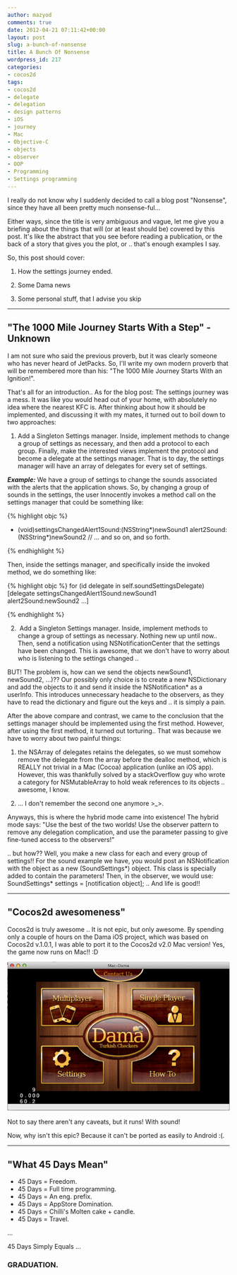 ```yaml
---
author: mazyod
comments: true
date: 2012-04-21 07:11:42+00:00
layout: post
slug: a-bunch-of-nonsense
title: A Bunch Of Nonsense
wordpress_id: 217
categories:
- cocos2d
tags:
- cocos2d
- delegate
- delegation
- design patterns
- iOS
- journey
- Mac
- Objective-C
- objects
- observer
- OOP
- Programming
- Settings programming
---
```


I really do not know why I suddenly decided to call a blog post "Nonsense", since they have all been pretty much nonsense-ful...

Either ways, since the title is very ambiguous and vague, let me give you a briefing about the things that will (or at least should be) covered by this post. It's like the abstract that you see before reading a publication, or the back of a story that gives you the plot, or .. that's enough examples I say.

So, this post should cover:



	
  1. How the settings journey ended.

	
  2. Some Dama news

	
  3. Some personal stuff, that I advise you skip




* * *





## "The 1000 Mile Journey Starts With a Step" - Unknown


I am not sure who said the previous proverb, but it was clearly someone who has never heard of JetPacks. So, I'll write my own modern proverb that will be remembered more than his: "The 1000 Mile Journey Starts With an Ignition!".

That's all for an introduction.. As for the blog post:
The settings journey was a mess. It was like you would head out of your home, with absolutely no idea where the nearest KFC is. After thinking about how it should be implemented, and discussing it with my mates, it turned out to boil down to two approaches:



	
  1. Add a Singleton Settings manager. Inside, implement methods to change a group of settings as necessary, and then add a protocol to each group. Finally, make the interested views implement the protocol and become a delegate at the settings manager. That is to day, the settings manager will have an array of delegates for every set of settings.

_**Example:**_ We have a group of settings to change the sounds associated with the alerts that the application shows. So, by changing a group of sounds in the settings, the user Innocently invokes a method call on the settings manager that could be something like:

{% highlight objc %}
- (void)settingsChangedAlert1Sound:(NSString*)newSound1 alert2Sound:(NSString*)newSound2 
// ... and so on, and so forth.

{% endhighlight %}

Then, inside the settings manager, and specifically inside the invoked method, we do something like: 

{% highlight objc %}
for (id<soundSettingsDelegate> delegate in self.soundSettingsDelegate) 
    [delegate settingsChangedAlert1Sound:newSound1 alert2Sound:newSound2 ...]

{% endhighlight %}

	
  2.  Add a Singleton Settings manager. Inside, implement methods to change a group of settings as necessary. Nothing new up until now.. Then, send a notification using NSNotificationCenter that the settings have been changed. This is awesome, that we don't have to worry about who is listening to the settings changed ..

BUT! The problem is, how can we send the objects newSound1, newSound2, ...)?? Our possibly only choice is to create a new NSDictionary and add the objects to it and send it inside the NSNotification* as a userInfo. This introduces unnecessary headache to the observers, as they have to read the dictionary and figure out the keys and .. it is simply a pain.


After the above compare and contrast, we came to the conclusion that the settings manager should be implemented using the first method. However, after using the first method, it turned out torturing.. That was because we have to worry about two painful things:

	
  1. the NSArray of delegates retains the delegates, so we must somehow remove the delegate from the array before the dealloc method, which is REALLY not trivial in a Mac (Cocoa) application (unlike an iOS app). However, this was thankfully solved by a stackOverflow guy who wrote a category for NSMutableArray to hold weak references to its objects .. awesome, I know.

	
  2. ... I don't remember the second one anymore >_>.


Anyways, this is where the hybrid mode came into existence! The hybrid mode says: "Use the best of the two worlds! Use the observer pattern to remove any delegation complication, and use the parameter passing to give fine-tuned access to the observers!"

.. but how?? Well, you make a new class for each and every group of settings!! For the sound example we have, you would post an NSNotification with the object as a new (SoundSettings*) object. This class is specially added to contain the parameters! Then, in the observer, we would use: SoundSettings* settings = [notification object]; .. And life is good!!


* * *


## "Cocos2d awesomeness"


Cocos2d is truly awesome .. It is not epic, but only awesome. By spending only a couple of hours on the Dama iOS project, which was based on Cocos2d v.1.0.1, I was able to port it to the Cocos2d v2.0 Mac version! Yes, the game now runs on Mac!! :D

[![image](/images/screen-shot-2012-04-20-at-6-41-01-pm.png)](/images/screen-shot-2012-04-20-at-6-41-01-pm.png)

Not to say there aren't any caveats, but it runs! With sound!

Now, why isn't this epic? Because it can't be ported as easily to Android :(.




* * *



## "What 45 Days Mean"


+ 45 Days = Freedom.
+ 45 Days = Full time programming.
+ 45 Days = An eng. prefix.
+ 45 Days = AppStore Domination.
+ 45 Days = Chilli's Molten cake + candle.
+ 45 Days = Travel.

...

45 Days Simply Equals ...


### GRADUATION.
